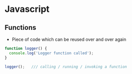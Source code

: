 # **Javascript**

## **Functions**

* Piece of code which can be reused over and over again

```javascript
function logger() {
  console.log('Logger function called');
}

logger();   /// calling / running / invoking a function
```

